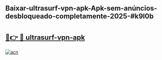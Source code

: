## Baixar-ultrasurf-vpn-apk-Apk-sem-anúncios-desbloqueado-completamente-2025-#k9l0b

# <h2><a href="https://ainizakaria.my?title=ultrasurf-vpn-apk&ref=22M">🔗👉 🔴 ultrasurf-vpn-apk</a></h2>

[![acn](https://github.com/user-attachments/assets/0f9c940e-d8b0-45ae-aac7-cd30a18b3e1c)](https://ainizakaria.my?title=ultrasurf-vpn-apk&ref=22M)

